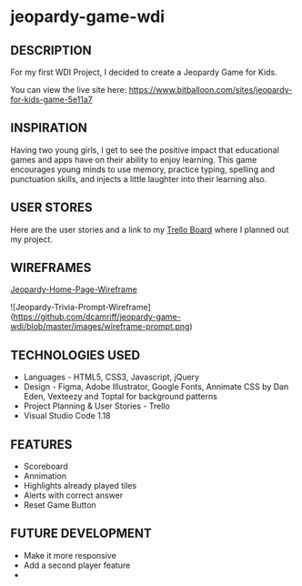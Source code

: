 # jeopardy-game-wdi

## DESCRIPTION
For my first WDI Project, I decided to create a Jeopardy Game for Kids.

You can view the live site here:
https://www.bitballoon.com/sites/jeopardy-for-kids-game-5e11a7

## INSPIRATION
Having two young girls, I get to see the positive impact that educational games and apps have on their ability to enjoy learning. This game encourages young minds to use memory, practice typing, spelling and punctuation skills, and injects a little laughter into their learning also.

## USER STORES
Here are the user stories and a link to my [Trello Board](https://trello.com/b/0b5flAN0/wdi-project-1-diane-jeopardy) where I planned out my project.

## WIREFRAMES
[Jeopardy-Home-Page-Wireframe](https://github.com/dcamriff/jeopardy-game-wdi/blob/master/images/Screen%20Shot%202017-12-11%20at%204.53.14%20PM.png)

![Jeopardy-Trivia-Prompt-Wireframe]
(https://github.com/dcamriff/jeopardy-game-wdi/blob/master/images/wireframe-prompt.png)

## TECHNOLOGIES USED
 - Languages - HTML5, CSS3, Javascript, jQuery
 - Design - Figma, Adobe Illustrator, Google Fonts, Annimate CSS by Dan Eden, Vexteezy and Toptal for background patterns
 - Project Planning & User Stories - Trello
 - Visual Studio Code 1.18

 ## FEATURES
 - Scoreboard
 - Annimation
 - Highlights already played tiles
 - Alerts with correct answer
 - Reset Game Button

 ## FUTURE DEVELOPMENT
 - Make it more responsive
 - Add a second player feature
 - 